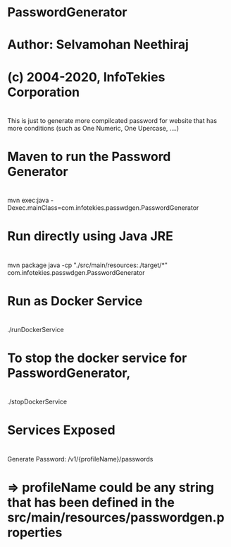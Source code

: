 # PasswordGenerator
#
# Author: Selvamohan Neethiraj
# (c) 2004-2020, InfoTekies Corporation
#

This is just to generate more compilcated password for website that has more conditions (such as One Numeric, One Upercase, ....)

#
# Maven to run the Password Generator
#
mvn exec:java -Dexec.mainClass=com.infotekies.passwdgen.PasswordGenerator

#
# Run directly using Java JRE
#

mvn package
java -cp "./src/main/resources:./target/*"  com.infotekies.passwdgen.PasswordGenerator

#
# Run as Docker Service
#

./runDockerService

#
# To stop the docker service for PasswordGenerator,
#

./stopDockerService

#
# Services Exposed
#
Generate Password:	/v1/{profileName}/passwords
# => profileName could be any string that has been defined in the src/main/resources/passwordgen.properties 

